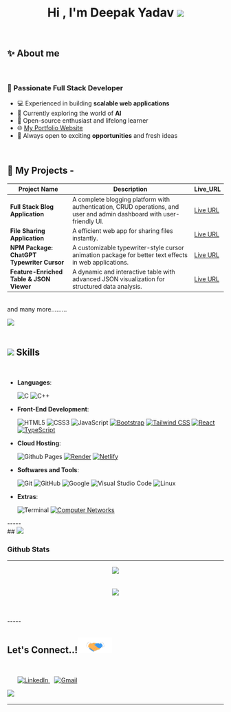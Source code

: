 
<h1 align="center"><b>Hi , I'm Deepak Yadav </b><img src="https://media.giphy.com/media/hvRJCLFzcasrR4ia7z/giphy.gif" width="35"></h1>
<!--  -->
<!-- <p align="center">
  <a href="https://github.com/DenverCoder1/readme-typing-svg"><img src="https://readme-typing-svg.herokuapp.com?font=Time+New+Roman&color=cyan&size=25&center=true&vCenter=true&width=600&height=100&lines=Assalamu+O+Alaikum+Warahmatullah..&hearts;++;Self-taught+Front-End+Developer,;Computer+Science+Student,;CTF+Newbie,;Active+Learner/Researcher,;Love+to+learn+new+stuffs..<3"></a>
</p>
 -->

<br>



	
## ✨ **About me**
<br>

### 🚀 Passionate Full Stack Developer  
- 💻 Experienced in building **scalable web applications**  
- 🤖 Currently exploring the world of **AI**  
- 🌱 Open-source enthusiast and lifelong learner  
- 🌐 [My Portfolio Website](https://my-portfolio-seven-theta-92.vercel.app/)  
- 🎯 Always open to exciting **opportunities** and fresh ideas  

<br>

 
  ##  📌 My Projects -

| Project Name                                    | Description                                              | Live_URL |
|------------------------------------------------|----------------------------------------------------------|----------|
| **Full Stack Blog Application**                | A complete blogging platform with authentication, CRUD operations, and user and admin dashboard with user-friendly UI. | [Live URL](https://blog-app-frontend-pi.vercel.app/) |
| **File Sharing Application**                   | A efficient web app for sharing files instantly. | [Live URL](https://doc-wave-share.netlify.app/) |
| **NPM Package: ChatGPT Typewriter Cursor**     | A customizable typewriter-style cursor animation package for better text effects in web applications. | [Live URL](https://www.npmjs.com/package/chatgpt-typewriter-cursor) |
| **Feature-Enriched Table & JSON Viewer**       | A dynamic and interactive table with advanced JSON visualization for structured data analysis. | [Live URL](https://rezo-ai-projects.vercel.app/) |

<br>
and many more.........
<br>

<img src="https://user-images.githubusercontent.com/73097560/115834477-dbab4500-a447-11eb-908a-139a6edaec5c.gif"><br><br>

## <img src="https://media2.giphy.com/media/QssGEmpkyEOhBCb7e1/giphy.gif?cid=ecf05e47a0n3gi1bfqntqmob8g9aid1oyj2wr3ds3mg700bl&rid=giphy.gif" width ="25"><b> Skills</b>
<br>

<p align="center">

- **Languages**:
    
    ![C](https://img.shields.io/badge/C%20-%232370ED.svg?style=for-the-badge&logo=c&logoColor=white)
    ![C++](https://img.shields.io/badge/C++%20-%2300599C.svg?style=for-the-badge&logo=c%2B%2B&logoColor=white)

    
- **Front-End Development**:

   ![HTML5](https://img.shields.io/badge/HTML5%20-%23E34F26.svg?style=for-the-badge&logo=html5&logoColor=white)
   ![CSS3](https://img.shields.io/badge/CSS%20-%231572B6.svg?style=for-the-badge&logo=css3&logoColor=white)
   ![JavaScript](https://img.shields.io/badge/JavaScript%20-%23F7DF1E.svg?style=for-the-badge&logo=javascript&logoColor=black)
  [![Bootstrap](https://img.shields.io/badge/Bootstrap-563D7C.svg?style=for-the-badge&logo=bootstrap&logoColor=white)](https://getbootstrap.com/)
 [![Tailwind CSS](https://img.shields.io/badge/Tailwind%20CSS-%2338BDF8.svg?style=for-the-badge&logo=tailwind-css&logoColor=white)](https://tailwindcss.com/)
  [![React](https://img.shields.io/badge/React-61DAFB.svg?style=for-the-badge&logo=react&logoColor=white)](https://reactjs.org/)
  [![TypeScript](https://img.shields.io/badge/TypeScript-007ACC.svg?style=for-the-badge&logo=typescript&logoColor=white)](https://www.typescriptlang.org/)


- **Cloud Hosting**:

    ![Github Pages](https://img.shields.io/badge/GitHub%20Pages-%23327FC7.svg?style=for-the-badge&logo=github&logoColor=white)
[![Render](https://img.shields.io/badge/Render-%234351E8.svg?style=for-the-badge&logo=render&logoColor=white)](https://render.com/)
  [![Netlify](https://img.shields.io/badge/Netlify-00C7B7.svg?style=for-the-badge&logo=netlify&logoColor=white)](https://www.netlify.com/)



- **Softwares and Tools**:

    ![Git](https://img.shields.io/badge/git-%23F05033.svg?style=for-the-badge&logo=git&logoColor=white)
    ![GitHub](https://img.shields.io/badge/github-%23121011.svg?style=for-the-badge&logo=github&logoColor=white)
    ![Google](https://img.shields.io/badge/google-%234285F4.svg?style=for-the-badge&logo=google&logoColor=white)
    ![Visual Studio Code](https://img.shields.io/badge/Visual%20Studio%20Code-0078d7.svg?style=for-the-badge&logo=visual-studio-code&logoColor=white)
    ![Linux](https://img.shields.io/badge/Linux-FCC624?style=for-the-badge&logo=linux&logoColor=black) 


- **Extras**:

    ![Terminal](https://img.shields.io/badge/Terminal-%23054020?style=for-the-badge&logo=gnu-bash&logoColor=white)
[![Computer Networks](https://img.shields.io/badge/Computer%20Networks-007ACC.svg?style=for-the-badge&logo=data:image/png;base64,iVBORw0KGgoAAAANSUhEUgAAAA8AAAAKCAQAAABdW6uBAAAAV0lEQVR42mL0//8/AxqchKLIAEmtFhIjCUzQx8oUgqxWFkjUz1hIjCUzQw/ULiALOZzMRPQAAAABJRU5ErkJggg==&logoColor=white)](https://en.wikipedia.org/wiki/Computer_network)



</p>
-----

<br>
<div display="inline">
## <img  src="https://media.giphy.com/media/iY8CRBdQXODJSCERIr/giphy.gif" width="35"><h3> Github Stats </h3>


---

<div align="center">
  <!-- Top Languages -->
  <img 
    src="https://github-readme-stats.vercel.app/api/top-langs/?username=deepakyadav20322&layout=compact&theme=tokyonight&bg_color=000000&hide_border=true&card_width=620" 
    width="620px" 
  />
  <br/><br/>
  
  <!-- GitHub Stats -->
  <img 
    src="https://github-readme-stats.vercel.app/api?username=deepakyadav20322&show_icons=true&theme=tokyonight&bg_color=000000&hide_border=true&card_width=620" 
    width="620px" 
  />
  <br/><br/>


</div>


<br>
-----

## <b> Let's Connect..!</b><img src="https://github.com/0xAbdulKhalid/0xAbdulKhalid/raw/main/assets/mdImages/handshake.gif" width ="80">
<br>
<div align='left'>

<ul>

<a href="https://www.linkedin.com/in/deepak-yadav-944860205/" target="_blank" style="margin-right: 10px;">
  <img src="https://img.shields.io/badge/LinkedIn-0A66C2.svg?style=for-the-badge&logo=linkedin&logoColor=white" alt="LinkedIn" />
</a>
<a href="mailto:deepakyadav20322@gmail.com" target="_blank">
  <img src="https://img.shields.io/badge/Gmail-Email-red?style=for-the-badge&logo=gmail&logoColor=white" alt="Gmail" />
</a>

	
</ul>
</div>

<img src="https://user-images.githubusercontent.com/73097560/115834477-dbab4500-a447-11eb-908a-139a6edaec5c.gif">
<br>



---
